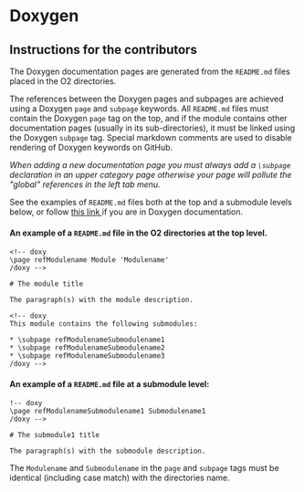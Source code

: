 <!-- doxy
\page refdocDoxygenInstructions Doxygen Instructions
/doxy -->

# Doxygen 

## Instructions for the contributors

The Doxygen documentation pages are generated from the `README.md` files placed in the O2 directories. 

The references between the Doxygen pages and subpages are achieved using a Doxygen `page` and `subpage` keywords. All `README.md` files must contain the Doxygen `page` tag on the top, and if the module contains other documentation pages (usually in its sub-directories), it must be linked using the Doxygen `subpage` tag. Special markdown comments are used to disable rendering of Doxygen keywords on GitHub.

*When adding a new documentation page you must always add a `\subpage` declaration in an upper category page otherwise your page will pollute the "global" references in the left tab menu.*

See the examples of `README.md` files both at the top and a submodule levels below, or follow <a href="https://github.com/AliceO2Group/AliceO2/blob/dev/doc/DoxygenInstructions.md"> this link </a> if you are in Doxygen documentation.

<!--  /// \cond EXCLUDE_FOR_DOXYGEN -->

#### An example of a `README.md` file in the O2 directories at the top level.

```
<!-- doxy
\page refModulename Module 'Modulename'
/doxy -->

# The module title

The paragraph(s) with the module description.

<!-- doxy
This module contains the following submodules:

* \subpage refModulenameSubmodulename1
* \subpage refModulenameSubmodulename2
* \subpage refModulenameSubmodulename3
/doxy -->
```
#### An example of a `README.md` file at a submodule level:

```
!-- doxy
\page refModulenameSubmodulename1 Submodulename1
/doxy -->

# The submodule1 title

The paragraph(s) with the submodule description.
```
<!--  /// \endcond  -->

The `Modulename` and `Submodulename` in the `page` and `subpage` tags must be identical (including case match) with the directories name. 
